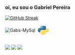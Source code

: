 ### oi, eu sou o Gabriel Pereira 

<div>

[![GitHub Streak](http://github-readme-streak-stats.herokuapp.com?user=gabrielPnunes&theme=midnight-purple)](https://git.io/streak-stats)

</div>


<div style="display= inline_block">
  <img align="center" alt="Gabs-MySql" height="63" width="65" src="https://cdn.jsdelivr.net/gh/devicons/devicon/icons/mysql/mysql-original-wordmark.svg">
  <img align="center" alt="Gabs-Python" height="35" width="45" src="https://raw.githubusercontent.com/devicons/devicon/master/icons/python/python-original.svg">  
</div>
 
##
 
<div>
  <a href = "gabrielperenunes@gmail.com"><img src="https://img.shields.io/badge/-Gmail-%23333?style=for-the-badge&logo=gmail&logoColor=white" target="_blank"></a>
  <a href = "https://www.instagram.com/gabs_ceifa/"><img src="https://img.shields.io/badge/Instagram-E4405F?style=for-the-badge&logo=instagram&logoColor=white" target"=_blank"></a>
  <a href = "https://www.instagram.com/gabs_ceifa/"><img src="https://cdn.jsdelivr.net/gh/devicons/devicon@latest/icons/linkedin/linkedin-original.svg" target"=_blank"></a>
          
</div>
